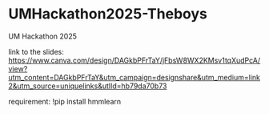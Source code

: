 # UMHackathon2025-Theboys
UM Hackathon 2025

link to the slides: https://www.canva.com/design/DAGkbPFrTaY/jFbsW8WX2KMsv1tqXudPcA/view?utm_content=DAGkbPFrTaY&utm_campaign=designshare&utm_medium=link2&utm_source=uniquelinks&utlId=hb79da70b73

requirement:
!pip install hmmlearn
